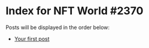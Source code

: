 # Index for NFT World #2370
Posts will be displayed in the order below:

- [Your first post](./001-first.md)

